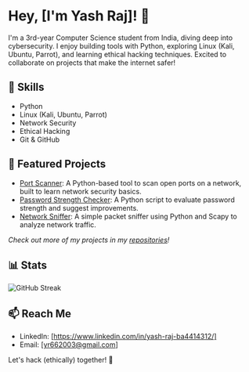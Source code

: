 # Hey, [I'm Yash Raj]! 👋

I'm a 3rd-year Computer Science student from India, diving deep into cybersecurity. I enjoy building tools with Python, exploring Linux (Kali, Ubuntu, Parrot), and learning ethical hacking techniques. Excited to collaborate on projects that make the internet safer!

## 🔧 Skills
- Python
- Linux (Kali, Ubuntu, Parrot)
- Network Security
- Ethical Hacking
- Git & GitHub

## 🌟 Featured Projects
- [Port Scanner](link-to-repo): A Python-based tool to scan open ports on a network, built to learn network security basics.
- [Password Strength Checker](link-to-repo): A Python script to evaluate password strength and suggest improvements.
- [Network Sniffer](link-to-repo): A simple packet sniffer using Python and Scapy to analyze network traffic.

*Check out more of my projects in my [repositories](https://github.com/YourName?tab=repositories)!*

## 📊 Stats
![GitHub Streak](https://github-readme-streak-stats.herokuapp.com/?user=YourName)

## 📫 Reach Me
- LinkedIn: [https://www.linkedin.com/in/yash-raj-ba4414312/]
- Email: [yr662003@gmail.com]

Let's hack (ethically) together! 🔐
